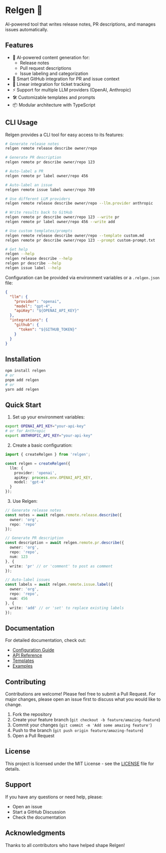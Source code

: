 # Relgen 📝

AI-powered tool that writes release notes, PR descriptions, and manages issues automatically.

## Features

- 🤖 AI-powered content generation for:
  - Release notes
  - Pull request descriptions
  - Issue labeling and categorization
- 🔄 Smart GitHub integration for PR and issue context
- 🎯 Linear integration for ticket tracking
- ⚡ Support for multiple LLM providers (OpenAI, Anthropic)
- 🛠️ Customizable templates and prompts
- 📦 Modular architecture with TypeScript

## CLI Usage

Relgen provides a CLI tool for easy access to its features:

```bash
# Generate release notes
relgen remote release describe owner/repo

# Generate PR description
relgen remote pr describe owner/repo 123

# Auto-label a PR
relgen remote pr label owner/repo 456

# Auto-label an issue
relgen remote issue label owner/repo 789

# Use different LLM providers
relgen remote release describe owner/repo --llm.provider anthropic

# Write results back to GitHub
relgen remote pr describe owner/repo 123 --write pr
relgen remote pr label owner/repo 456 --write add

# Use custom templates/prompts
relgen remote release describe owner/repo --template custom.md
relgen remote pr describe owner/repo 123 --prompt custom-prompt.txt

# Get help
relgen --help
relgen release describe --help
relgen pr describe --help
relgen issue label --help
```

Configuration can be provided via environment variables or a `.relgen.json` file:

```json
{
  "llm": {
    "provider": "openai",
    "model": "gpt-4",
    "apiKey": "${OPENAI_API_KEY}"
  },
  "integrations": {
    "github": {
      "token": "${GITHUB_TOKEN}"
    }
  }
}
```

## Installation

```bash
npm install relgen
# or
pnpm add relgen
# or
yarn add relgen
```

## Quick Start

1. Set up your environment variables:
```bash
export OPENAI_API_KEY="your-api-key"
# or for Anthropic
export ANTHROPIC_API_KEY="your-api-key"
```

2. Create a basic configuration:

```typescript
import { createRelgen } from 'relgen';

const relgen = createRelgen({
  llm: {
    provider: 'openai',
    apiKey: process.env.OPENAI_API_KEY,
    model: 'gpt-4'
  }
});
```

3. Use Relgen:

```typescript
// Generate release notes
const notes = await relgen.remote.release.describe({
  owner: 'org',
  repo: 'repo'
});

// Generate PR description
const description = await relgen.remote.pr.describe({
  owner: 'org',
  repo: 'repo',
  num: 123
}, {
  write: 'pr' // or 'comment' to post as comment
});

// Auto-label issues
const labels = await relgen.remote.issue.label({
  owner: 'org',
  repo: 'repo', 
  num: 456
}, {
  write: 'add' // or 'set' to replace existing labels
});
```

## Documentation

For detailed documentation, check out:

- [Configuration Guide](docs/configuration.md)
- [API Reference](docs/api.md)
- [Templates](docs/templates.md)
- [Examples](apps/relgen/examples)

## Contributing

Contributions are welcome! Please feel free to submit a Pull Request. For major changes, please open an issue first to discuss what you would like to change.

1. Fork the repository
2. Create your feature branch (`git checkout -b feature/amazing-feature`)
3. Commit your changes (`git commit -m 'Add some amazing feature'`)
4. Push to the branch (`git push origin feature/amazing-feature`)
5. Open a Pull Request

## License

This project is licensed under the MIT License - see the [LICENSE](LICENSE) file for details.

## Support

If you have any questions or need help, please:
- Open an issue
- Start a GitHub Discussion
- Check the documentation

## Acknowledgments

Thanks to all contributors who have helped shape Relgen!
